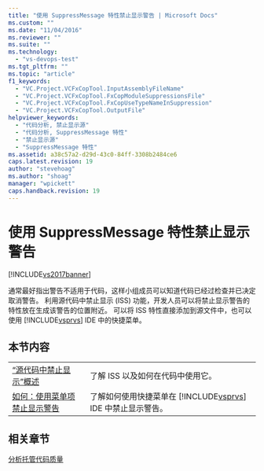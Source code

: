 ```yaml
---
title: "使用 SuppressMessage 特性禁止显示警告 | Microsoft Docs"
ms.custom: ""
ms.date: "11/04/2016"
ms.reviewer: ""
ms.suite: ""
ms.technology: 
  - "vs-devops-test"
ms.tgt_pltfrm: ""
ms.topic: "article"
f1_keywords: 
  - "VC.Project.VCFxCopTool.InputAssemblyFileName"
  - "VC.Project.VCFxCopTool.FxCopModuleSuppressionsFile"
  - "VC.Project.VCFxCopTool.FxCopUseTypeNameInSuppression"
  - "VC.Project.VCFxCopTool.OutputFile"
helpviewer_keywords: 
  - "代码分析, 禁止显示源"
  - "代码分析, SuppressMessage 特性"
  - "禁止显示源"
  - "SuppressMessage 特性"
ms.assetid: a38c57a2-d29d-43c0-84ff-3308b2484ce6
caps.latest.revision: 19
author: "stevehoag"
ms.author: "shoag"
manager: "wpickett"
caps.handback.revision: 19
---
```

# 使用 SuppressMessage 特性禁止显示警告
[!INCLUDE[vs2017banner](../code-quality/includes/vs2017banner.md)]

通常最好指出警告不适用于代码，这样小组成员可以知道代码已经过检查并已决定取消警告。  利用源代码中禁止显示 \(ISS\) 功能，开发人员可以将禁止显示警告的特性放在生成该警告的位置附近。  可以将 ISS 特性直接添加到源文件中，也可以使用 [!INCLUDE[vsprvs](../code-quality/includes/vsprvs_md.md)] IDE 中的快捷菜单。  
  
## 本节内容  
  
|||  
|-|-|  
|[“源代码中禁止显示”概述](../code-quality/in-source-suppression-overview.md)|了解 ISS 以及如何在代码中使用它。|  
|[如何：使用菜单项禁止显示警告](../code-quality/how-to-suppress-warnings-by-using-the-menu-item.md)|了解如何使用快捷菜单在 [!INCLUDE[vsprvs](../code-quality/includes/vsprvs_md.md)] IDE 中禁止显示警告。|  
  
## 相关章节  
 [分析托管代码质量](../code-quality/analyzing-managed-code-quality-by-using-code-analysis.md)